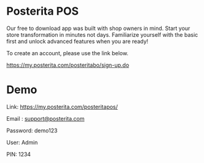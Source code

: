 # Posterita POS

Our free to download app was built with shop owners in mind. Start your store transformation in minutes not days. Familiarize yourself with the basic first and unlock advanced features when you are ready!


To create an account, please use the link below.

https://my.posterita.com/posteritabo/sign-up.do


# Demo

Link: https://my.posterita.com/posteritapos/

Email : support@posterita.com	

Password: demo123

User: Admin

PIN: 1234